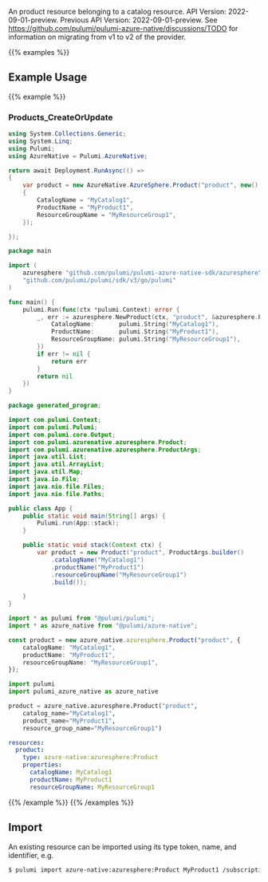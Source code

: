 An product resource belonging to a catalog resource.
API Version: 2022-09-01-preview.
Previous API Version: 2022-09-01-preview. See https://github.com/pulumi/pulumi-azure-native/discussions/TODO for information on migrating from v1 to v2 of the provider.

{{% examples %}}
## Example Usage
{{% example %}}
### Products_CreateOrUpdate
```csharp
using System.Collections.Generic;
using System.Linq;
using Pulumi;
using AzureNative = Pulumi.AzureNative;

return await Deployment.RunAsync(() => 
{
    var product = new AzureNative.AzureSphere.Product("product", new()
    {
        CatalogName = "MyCatalog1",
        ProductName = "MyProduct1",
        ResourceGroupName = "MyResourceGroup1",
    });

});


```

```go
package main

import (
	azuresphere "github.com/pulumi/pulumi-azure-native-sdk/azuresphere"
	"github.com/pulumi/pulumi/sdk/v3/go/pulumi"
)

func main() {
	pulumi.Run(func(ctx *pulumi.Context) error {
		_, err := azuresphere.NewProduct(ctx, "product", &azuresphere.ProductArgs{
			CatalogName:       pulumi.String("MyCatalog1"),
			ProductName:       pulumi.String("MyProduct1"),
			ResourceGroupName: pulumi.String("MyResourceGroup1"),
		})
		if err != nil {
			return err
		}
		return nil
	})
}

```

```java
package generated_program;

import com.pulumi.Context;
import com.pulumi.Pulumi;
import com.pulumi.core.Output;
import com.pulumi.azurenative.azuresphere.Product;
import com.pulumi.azurenative.azuresphere.ProductArgs;
import java.util.List;
import java.util.ArrayList;
import java.util.Map;
import java.io.File;
import java.nio.file.Files;
import java.nio.file.Paths;

public class App {
    public static void main(String[] args) {
        Pulumi.run(App::stack);
    }

    public static void stack(Context ctx) {
        var product = new Product("product", ProductArgs.builder()        
            .catalogName("MyCatalog1")
            .productName("MyProduct1")
            .resourceGroupName("MyResourceGroup1")
            .build());

    }
}

```

```typescript
import * as pulumi from "@pulumi/pulumi";
import * as azure_native from "@pulumi/azure-native";

const product = new azure_native.azuresphere.Product("product", {
    catalogName: "MyCatalog1",
    productName: "MyProduct1",
    resourceGroupName: "MyResourceGroup1",
});

```

```python
import pulumi
import pulumi_azure_native as azure_native

product = azure_native.azuresphere.Product("product",
    catalog_name="MyCatalog1",
    product_name="MyProduct1",
    resource_group_name="MyResourceGroup1")

```

```yaml
resources:
  product:
    type: azure-native:azuresphere:Product
    properties:
      catalogName: MyCatalog1
      productName: MyProduct1
      resourceGroupName: MyResourceGroup1

```

{{% /example %}}
{{% /examples %}}

## Import

An existing resource can be imported using its type token, name, and identifier, e.g.

```sh
$ pulumi import azure-native:azuresphere:Product MyProduct1 /subscriptions/00000000-0000-0000-0000-000000000000/resourceGroups/MyResourceGroup1/providers/Microsoft.AzureSphere/catalogs/MyCatalog1/products/MyProduct1 
```
